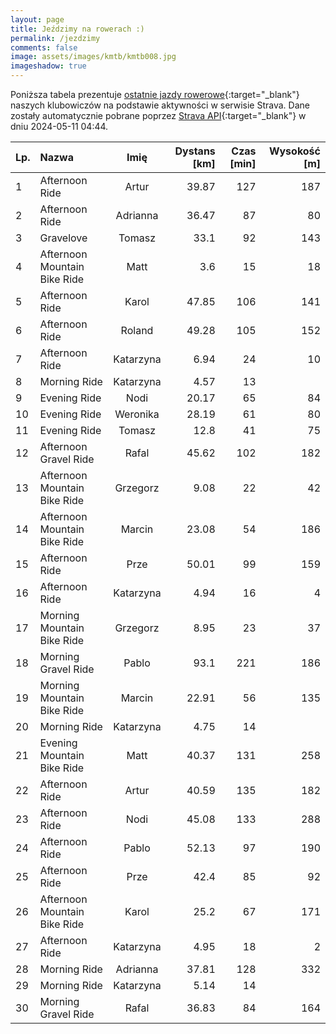 ```yaml
---
layout: page
title: Jeździmy na rowerach :)
permalink: /jezdzimy
comments: false
image: assets/images/kmtb/kmtb008.jpg
imageshadow: true
---
```


Poniższa tabela prezentuje [ostatnie jazdy rowerowe](https://www.strava.com/clubs/336381){:target="_blank"} naszych klubowiczów na podstawie aktywności w serwisie Strava. Dane zostały automatycznie pobrane poprzez [Strava API](https://developers.strava.com/docs/reference/#api-Clubs-getClubActivitiesById){:target="_blank"} w dniu 2024-05-11 04:44.

Lp. | Nazwa | Imię | Dystans [km] | Czas [min] | Wysokość [m]
:--- | :--- | :---: | ---: | ---: | ---:
1|Afternoon Ride|Artur|39.87|127|187
2|Afternoon Ride|Adrianna|36.47|87|80
3|Gravelove|Tomasz|33.1|92|143
4|Afternoon Mountain Bike Ride|Matt|3.6|15|18
5|Afternoon Ride|Karol|47.85|106|141
6|Afternoon Ride|Roland|49.28|105|152
7|Afternoon Ride|Katarzyna|6.94|24|10
8|Morning Ride|Katarzyna|4.57|13|
9|Evening Ride|Nodi|20.17|65|84
10|Evening Ride|Weronika|28.19|61|80
11|Evening Ride|Tomasz|12.8|41|75
12|Afternoon Gravel Ride|Rafal|45.62|102|182
13|Afternoon Mountain Bike Ride|Grzegorz|9.08|22|42
14|Afternoon Mountain Bike Ride|Marcin|23.08|54|186
15|Afternoon Ride|Prze|50.01|99|159
16|Afternoon Ride|Katarzyna|4.94|16|4
17|Morning Mountain Bike Ride|Grzegorz|8.95|23|37
18|Morning Gravel Ride|Pablo|93.1|221|186
19|Morning Mountain Bike Ride|Marcin|22.91|56|135
20|Morning Ride|Katarzyna|4.75|14|
21|Evening Mountain Bike Ride|Matt|40.37|131|258
22|Afternoon Ride|Artur|40.59|135|182
23|Afternoon Ride|Nodi|45.08|133|288
24|Afternoon Ride|Pablo|52.13|97|190
25|Afternoon Ride|Prze|42.4|85|92
26|Afternoon Mountain Bike Ride|Karol|25.2|67|171
27|Afternoon Ride|Katarzyna|4.95|18|2
28|Morning Ride|Adrianna|37.81|128|332
29|Morning Ride|Katarzyna|5.14|14|
30|Morning Gravel Ride|Rafal|36.83|84|164
